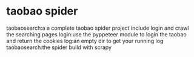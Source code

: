 # taobao spider

taobaosearch:a a complete taobao spider project include login and crawl the searching pages
  login:use the pyppeteer module to login the taobao and return the cookies
    log:an empty dir to get your running log
    taobaosearch:the spider build with scrapy
